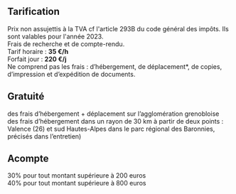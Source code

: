 ## Tarification
Prix non assujettis à la TVA cf l'article 293B du code général des impôts. Ils sont valables pour l'année 2023.  
Frais de recherche et de compte-rendu.  
Tarif horaire : **35 €/h**  
Forfait jour : **220 €/j**  
Ne comprend pas les frais : d’hébergement, de déplacement*, de copies, d’impression et d’expédition de documents.  

## Gratuité
des frais d’hébergement + déplacement sur l’agglomération grenobloise  
des frais d’hébergement dans un rayon de 30 km à partir de deux points : Valence (26) et sud Hautes-Alpes dans le parc régional des Baronnies, précisés dans l’entretien)  

## Acompte
30% pour tout montant supérieure à 200 euros  
40% pour tout montant supérieure à 800 euros  
